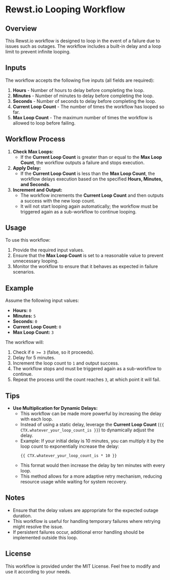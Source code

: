 # Rewst.io Looping Workflow

## Overview
This Rewst.io workflow is designed to loop in the event of a failure due to issues such as outages. The workflow includes a built-in delay and a loop limit to prevent infinite looping.

## Inputs 
The workflow accepts the following five inputs (all fields are required):

1. **Hours** - Number of hours to delay before completing the loop.
2. **Minutes** - Number of minutes to delay before completing the loop.
3. **Seconds** - Number of seconds to delay before completing the loop.
4. **Current Loop Count** - The number of times the workflow has looped so far.
5. **Max Loop Count** - The maximum number of times the workflow is allowed to loop before failing.

## Workflow Process
1. **Check Max Loops:**
   - If the **Current Loop Count** is greater than or equal to the **Max Loop Count**, the workflow outputs a failure and stops execution.
2. **Apply Delay:**
   - If the **Current Loop Count** is less than the **Max Loop Count**, the workflow delays execution based on the specified **Hours, Minutes, and Seconds**.
3. **Increment and Output:**
   - The workflow increments the **Current Loop Count** and then outputs a success with the new loop count.
   - It will not start looping again automatically; the workflow must be triggered again as a sub-workflow to continue looping.

## Usage 
To use this workflow:
1. Provide the required input values.
2. Ensure that the **Max Loop Count** is set to a reasonable value to prevent unnecessary looping.
3. Monitor the workflow to ensure that it behaves as expected in failure scenarios.

## Example
Assume the following input values:
- **Hours:** `0`
- **Minutes:** `5`
- **Seconds:** `0`
- **Current Loop Count:** `0`
- **Max Loop Count:** `3`

The workflow will:
1. Check if `0 >= 3` (false, so it proceeds).
2. Delay for 5 minutes.
3. Increment the loop count to `1` and output success.
4. The workflow stops and must be triggered again as a sub-workflow to continue.
5. Repeat the process until the count reaches `3`, at which point it will fail.

## Tips
- **Use Multiplication for Dynamic Delays:**
  - This workflow can be made more powerful by increasing the delay with each loop.
  - Instead of using a static delay, leverage the **Current Loop Count** (`{{ CTX.whatever_your_loop_count_is }}`) to dynamically adjust the delay.
  - Example: If your initial delay is 10 minutes, you can multiply it by the loop count to exponentially increase the delay:
    ```text
    {{ CTX.whatever_your_loop_count_is * 10 }}
    ```
  - This format would then increase the delay by ten minutes with every loop.
  - This method allows for a more adaptive retry mechanism, reducing resource usage while waiting for system recovery.

## Notes
- Ensure that the delay values are appropriate for the expected outage duration.
- This workflow is useful for handling temporary failures where retrying might resolve the issue.
- If persistent failures occur, additional error handling should be implemented outside this loop.

## License
This workflow is provided under the MIT License. Feel free to modify and use it according to your needs.
